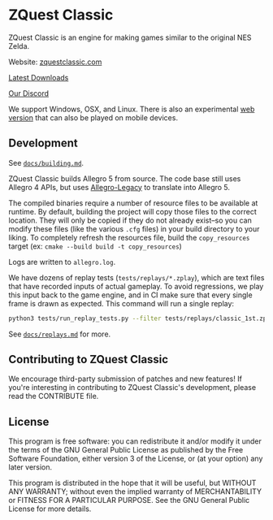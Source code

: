 # ZQuest Classic

ZQuest Classic is an engine for making games similar to the original NES Zelda.

Website: [zquestclassic.com](https://zquestclassic.com)

[Latest Downloads](https://zquestclassic.com/releases/)

[Our Discord](https://discord.gg/ddk2dk4guq)

We support Windows, OSX, and Linux. There is also an experimental [web version](https://zquestclassic.com/play/) that can also be played on mobile devices.

## Development

See [`docs/building.md`](./docs/building.md).

ZQuest Classic builds Allegro 5 from source. The code base still uses Allegro 4 APIs, but uses [Allegro-Legacy](https://github.com/NewCreature/Allegro-Legacy) to translate into Allegro 5.

The compiled binaries require a number of resource files to be available at runtime. By default, building the project will copy those files to the correct location. They will only be copied if they do not already exist–so you can modify these files (like the various `.cfg` files) in your build directory to your liking. To completely refresh the resources file, build the `copy_resources` target (ex: `cmake --build build -t copy_resources`)

Logs are written to `allegro.log`.

We have dozens of replay tests (`tests/replays/*.zplay`), which are text files that have recorded inputs of actual gameplay. To avoid regressions, we play this input back to the game engine, and in CI make sure that every single frame is drawn as expected. This command will run a single replay:

```sh
python3 tests/run_replay_tests.py --filter tests/replays/classic_1st.zplay
```

See [`docs/replays.md`](./docs/replays.md) for more.

## Contributing to ZQuest Classic

We encourage third-party submission of patches and new features! If you're interesting in contributing to ZQuest Classic's development, please read the CONTRIBUTE file.

## License

This program is free software: you can redistribute it and/or modify
it under the terms of the GNU General Public License as published by
the Free Software Foundation, either version 3 of the License, or
(at your option) any later version.

This program is distributed in the hope that it will be useful,
but WITHOUT ANY WARRANTY; without even the implied warranty of
MERCHANTABILITY or FITNESS FOR A PARTICULAR PURPOSE.  See the
GNU General Public License for more details.
